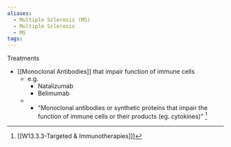 ```yaml
---
aliases:
  - Multiple Sclerosis (MS)
  - Multiple Sclerosis
  - MS
tags:
---
```




Treatments

- [[Monoclonal Antibodies]] that impair function of immune cells
	- e.g.
		- Natalizumab
		- Belimumab
	- - "Monoclonal antibodies or synthetic proteins that impair the function of immune cells or their products (eg. cytokines)" [^1]



[^1]: [[W13.3.3-Targeted & Immunotherapies]]]